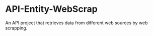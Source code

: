 # API-Entity-WebScrap
An API project that retrieves data from different web sources by web scrapping. 
